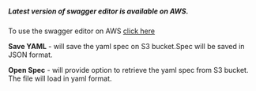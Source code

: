 ##### Latest version of swagger editor is available on AWS.
To use the swagger editor on AWS [click here](http://ec2-54-77-27-13.eu-west-1.compute.amazonaws.com/#/)


**Save YAML** - will save the yaml spec on S3 bucket.Spec will be saved in JSON format.


**Open Spec** - will provide option to retrieve the yaml spec from S3 bucket. The file will load in yaml format.